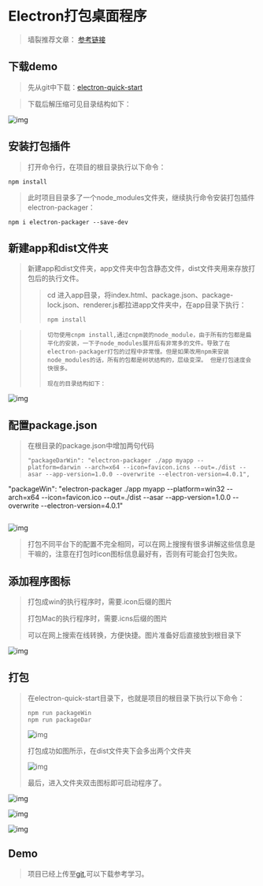 # Electron打包桌面程序
>墙裂推荐文章：
>[参考链接](https://www.jianshu.com/p/59e4fe80e9d9)


## 下载demo

>先从git中下载：[electron-quick-start](https://github.com/electron/electron-quick-start)

>下载后解压缩可见目录结构如下：

![img](https://github.com/Kidd-Ye/Kidd.github.io/blob/master/img/p6.png)

## 安装打包插件

>打开命令行，在项目的根目录执行以下命令：

```
npm install

```


>此时项目目录多了一个node_modules文件夹，继续执行命令安装打包插件electron-packager：


```
npm i electron-packager --save-dev

```

## 新建app和dist文件夹

>新建app和dist文件夹，app文件夹中包含静态文件，dist文件夹用来存放打包后的执行文件。
>>cd 进入app目录，将index.html、package.json、package-lock.json、renderer.js都拉进app文件夹中，在app目录下执行：
>>
>>```
>>npm install

>>```
>>切勿使用cnpm install,通过cnpm装的node_module，由于所有的包都是扁平化的安装，一下子node_modules展开后有非常多的文件。导致了在electron-packager打包的过程中非常慢。但是如果改用npm来安装node_modules的话，所有的包都是树状结构的，层级变深。 但是打包速度会快很多。
>>
>>现在的目录结构如下：
>>
![img](https://github.com/Kidd-Ye/Kidd.github.io/blob/master/img/p7.png)
>>

## 配置package.json
>在根目录的package.json中增加两句代码
>
>```
>"packageDarWin": "electron-packager ./app myapp --platform=darwin --arch=x64 --icon=favicon.icns --out=./dist --asar --app-version=1.0.0 --overwrite --electron-version=4.0.1",

"packageWin": "electron-packager ./app myapp --platform=win32 --arch=x64 --icon=favicon.ico --out=./dist --asar --app-version=1.0.0 --overwrite --electron-version=4.0.1"
>```

>
![img](https://github.com/Kidd-Ye/Kidd.github.io/blob/master/img/p8.png)
>
>
>打包不同平台下的配置不完全相同，可以在网上搜搜有很多讲解这些信息是干嘛的，注意在打包时icon图标信息最好有，否则有可能会打包失败。
>
>


## 添加程序图标
>
>打包成win的执行程序时，需要.icon后缀的图片
>
>打包Mac的执行程序时，需要.icns后缀的图片
>
>可以在网上搜索在线转换，方便快捷。图片准备好后直接放到根目录下
>
![img](https://github.com/Kidd-Ye/Kidd.github.io/blob/master/img/p9.png)


## 打包
>在electron-quick-start目录下，也就是项目的根目录下执行以下命令：
>
>```
>npm run packageWin
>npm run packageDar
>
>```
>
>![img](https://github.com/Kidd-Ye/Kidd.github.io/blob/master/img/p10.png)
>
>打包成功如图所示，在dist文件夹下会多出两个文件夹
>
>![img](https://github.com/Kidd-Ye/Kidd.github.io/blob/master/img/p11.png)
>
>
>最后，进入文件夹双击图标即可启动程序了。
>
![img](https://github.com/Kidd-Ye/Kidd.github.io/blob/master/img/p12.png)
>
![img](https://github.com/Kidd-Ye/Kidd.github.io/blob/master/img/p13.png)
>
![img](https://github.com/Kidd-Ye/Kidd.github.io/blob/master/img/p14.png)
>
>
>

## Demo
>项目已经上传至[git](https://github.com/Kidd-Ye/demo_electron_packager.git),可以下载参考学习。
>





